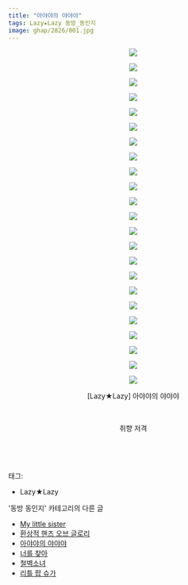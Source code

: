 ```yaml
---
title: "아야야의 야야야"
tags: Lazy★Lazy 동방_동인지
image: ghap/2826/001.jpg
---
```

<div class="article">
<p style="text-align: center; clear: none; float: none;"><img src="{{ site.nasurl }}/ghap/2826/001.jpg"/></p>
<p style="text-align: center; clear: none; float: none;"><img src="{{ site.nasurl }}/ghap/2826/002.jpg"/></p>
<p style="text-align: center; clear: none; float: none;"><img src="{{ site.nasurl }}/ghap/2826/003.jpg"/></p>
<p style="text-align: center; clear: none; float: none;"><img src="{{ site.nasurl }}/ghap/2826/004.jpg"/></p>
<p style="text-align: center; clear: none; float: none;"><img src="{{ site.nasurl }}/ghap/2826/005.jpg"/></p>
<p style="text-align: center; clear: none; float: none;"><img src="{{ site.nasurl }}/ghap/2826/006.jpg"/></p>
<p style="text-align: center; clear: none; float: none;"><img src="{{ site.nasurl }}/ghap/2826/007.jpg"/></p>
<p style="text-align: center; clear: none; float: none;"><img src="{{ site.nasurl }}/ghap/2826/008.jpg"/></p>
<p style="text-align: center; clear: none; float: none;"><img src="{{ site.nasurl }}/ghap/2826/009.jpg"/></p>
<p style="text-align: center; clear: none; float: none;"><img src="{{ site.nasurl }}/ghap/2826/010.jpg"/></p>
<p style="text-align: center; clear: none; float: none;"><img src="{{ site.nasurl }}/ghap/2826/011.jpg"/></p>
<p style="text-align: center; clear: none; float: none;"><img src="{{ site.nasurl }}/ghap/2826/012.jpg"/></p>
<p style="text-align: center; clear: none; float: none;"><img src="{{ site.nasurl }}/ghap/2826/013.jpg"/></p>
<p style="text-align: center; clear: none; float: none;"><img src="{{ site.nasurl }}/ghap/2826/014.jpg"/></p>
<p style="text-align: center; clear: none; float: none;"><img src="{{ site.nasurl }}/ghap/2826/015.jpg"/></p>
<p style="text-align: center; clear: none; float: none;"><img src="{{ site.nasurl }}/ghap/2826/016.jpg"/></p>
<p style="text-align: center; clear: none; float: none;"><img src="{{ site.nasurl }}/ghap/2826/017.jpg"/></p>
<p style="text-align: center; clear: none; float: none;"><img src="{{ site.nasurl }}/ghap/2826/018.jpg"/></p>
<p style="text-align: center; clear: none; float: none;"><img src="{{ site.nasurl }}/ghap/2826/019.jpg"/></p>
<p style="text-align: center; clear: none; float: none;"><img src="{{ site.nasurl }}/ghap/2826/020.jpg"/></p>
<p style="text-align: center; clear: none; float: none;"><img src="{{ site.nasurl }}/ghap/2826/021.jpg"/></p>
<p style="text-align: center; clear: none; float: none;"><img src="{{ site.nasurl }}/ghap/2826/022.jpg"/></p>
<p style="text-align: center; clear: none; float: none;"><img src="{{ site.nasurl }}/ghap/2826/023.jpg"/></p>
<p style="text-align: center; clear: none; float: none;">[Lazy★Lazy] 아야야의 야야야</p>
<p style="text-align: center; clear: none; float: none;"><br/></p>
<p style="text-align: center; clear: none; float: none;">취향 저격</p>
<p><br/></p>
<p><br/></p>
</div><div class="tagTrail">
<p>태그: </p>
<ul>
<li>Lazy★Lazy</li>
</ul>
</div><div class="another">
<p>'동방 동인지' 카테고리의 다른 글</p>
<ul>
<li><a href="/2016-12-03-ghap_2828">My little sister</a></li>
<li><a href="/2016-12-03-ghap_2827">환상적 핸즈 오브 글로리</a></li>
<li><a href="/2016-12-03-ghap_2826">아야야의 야야야</a></li>
<li><a href="/2016-12-03-ghap_2825">너를 찾아</a></li>
<li><a href="/2016-12-03-ghap_2824">철벽소녀</a></li>
<li><a href="/2016-12-03-ghap_2823">리틀 팝 슈가</a></li>
</ul>
</div><div class="cb_module cb_fluid">
<div class="cb_wrt cb_profile">
</div><!-- commentList close -->
</div>